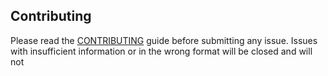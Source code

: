 Contributing
------------
Please read the [CONTRIBUTING](.github/CONTRIBUTING.md) guide before submitting any issue. Issues with insufficient information or in the wrong format will be closed and will not 
